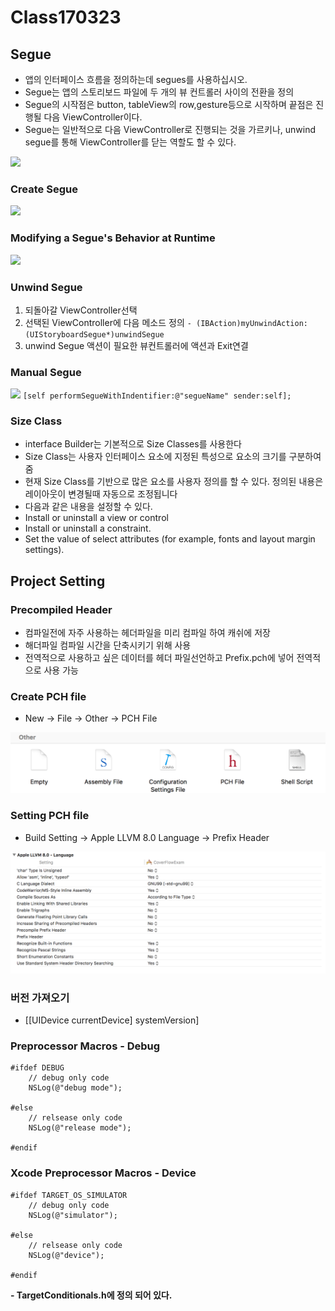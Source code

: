 # Class170323

## Segue

- 앱의 인터페이스 흐름을 정의하는데 segues를 사용하십시오.
- Segue는 앱의 스토리보드 파일에 두 개의 뷰 컨트롤러 사이의 전환을 정의
- Segue의 시작점은 button, tableView의 row,gesture등으로 시작하며 끝점은 진행될 다음 ViewController이다.
- Segue는 일반적으로 다음 ViewController로 진행되는 것을 가르키나, unwind segue를 통해 ViewController를 닫는 역할도 할 수 있다.

![](http://www.appcoda.com/wp-content/uploads/2012/06/Storyboard-Segue-Identifier.jpg)

### Create Segue

![](https://www.ralfebert.de/tutorials/ios-swift-uitableviewcontroller/create_segue.png)

### Modifying a Segue's Behavior at Runtime

![](https://developer.apple.com/library/content/featuredarticles/ViewControllerPGforiPhoneOS/Art/VCPG_displaying-view-controller-using-segue_9-4_2x.png)

### Unwind Segue
1. 되돌아갈 ViewController선택
2. 선택된 ViewController에 다음 메소드 정의
 `- (IBAction)myUnwindAction:(UIStoryboardSegue*)unwindSegue`
3. unwind Segue 액션이 필요한 뷰컨트롤러에 액션과 Exit연결

### Manual Segue

![](http://theeye.pe.kr/wp-content/uploads/2015/03/ios_stroyboard_segue_04.png)
`[self performSegueWithIndentifier:@"segueName" sender:self];`


### Size Class

- interface Builder는 기본적으로 Size Classes를 사용한다
- Size Class는 사용자 인터페이스 요소에 지정된 특성으로 요소의 크기를 구분하여 줌
- 현재 Size Class를 기반으로 많은 요소를 사용자 정의를 할 수 있다. 정의된 내용은 레이아웃이 변경될때 자동으로 조정됩니다
- 다음과 같은 내용을 설정할 수 있다.
 - Install or uninstall a view or control
 - Install or uninstall a constraint.
 - Set the value of select attributes (for example, fonts and layout margin settings).


## Project Setting

### Precompiled Header

- 컴파일전에 자주 사용하는 헤더파일을 미리 컴파일 하여 캐쉬에 저장
- 해더파일 컴파일 시간을 단축시키기 위해 사용
- 전역적으로 사용하고 싶은 데이터를 헤더 파일선언하고 Prefix.pch에 넣어 전역적으로 사용 가능

### Create PCH file

- New -> File -> Other -> PCH File

![](https://github.com/BaekJinCho/iOS.school/blob/master/Study/Image/PCH%20File.png?raw=true)


### Setting PCH file

- Build Setting -> Apple LLVM 8.0 Language -> Prefix Header

![](https://github.com/BaekJinCho/iOS.school/blob/master/Study/Image/Setting%20PCH%20file.png?raw=true)


### 버전 가져오기

- [[UIDevice currentDevice] systemVersion]

### Preprocessor Macros - Debug

```objc
#ifdef DEBUG
	// debug only code
	NSLog(@"debug mode");
	
#else
	// relsease only code
	NSLog(@"release mode");

#endif
```

### Xcode Preprocessor Macros - Device

```objc
#ifdef TARGET_OS_SIMULATOR
	// debug only code
	NSLog(@"simulator");
	
#else
	// relsease only code
	NSLog(@"device");

#endif
```

**- TargetConditionals.h에 정의 되어 있다.**
 